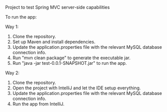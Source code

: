 Project to test Spring MVC server-side capabilities

To run the app:

Way 1:
1. Clone the repository.
2. Set up Maven and install dependencies.
3. Update the application.properties file with the relevant MySQL database connection info.
4. Run "mvn clean package" to generate the executable jar.
5. Run "java -jar test-0.0.1-SNAPSHOT.jar" to run the app.

Way 2:
1. Clone the repository.
2. Open the project with IntelliJ and let the IDE setup everything.
3. Update the application.properties file with the relevant MySQL database connection info.
4. Run the app from IntelliJ.
 



